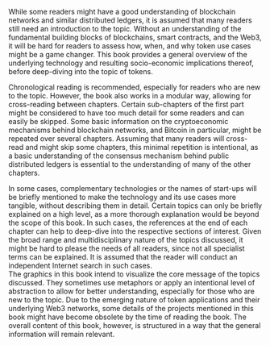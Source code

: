 While some readers might have a good understanding of blockchain networks and similar distributed ledgers, it is assumed that many readers still need an introduction to the topic. Without an understanding of the fundamental building blocks of blockchains, smart contracts, and the Web3, it will be hard for readers to assess how, when, and why token use cases might be a game changer. This book provides a general overview of the underlying technology and resulting socio-economic implications thereof, before deep-diving into the topic of tokens.

Chronological reading is recommended, especially for readers who are new to the topic. However, the book also works in a modular way, allowing for cross-reading between chapters. Certain sub-chapters of the first part might be considered to have too much detail for some readers and can easily be skipped. Some basic information on the cryptoeconomic mechanisms behind blockchain networks, and Bitcoin in particular, might be repeated over several chapters. Assuming that many readers will cross-read and might skip some chapters, this minimal repetition is intentional, as a basic understanding of the consensus mechanism behind public distributed ledgers is essential to the understanding of many of the other chapters.

In some cases, complementary technologies or the names of start-ups will be briefly mentioned to make the technology and its use cases more tangible, without describing them in detail. Certain topics can only be briefly explained on a high level, as a more thorough explanation would be beyond the scope of this book. In such cases, the references at the end of each chapter can help to deep-dive into the respective sections of interest. 
Given the broad range and multidisciplinary nature of the topics discussed, it might be hard to please the needs of all readers, since not all specialist terms can be explained. It is assumed that the reader will conduct an independent Internet search in such cases. <br>
The graphics in this book intend to visualize the core message of the topics discussed. They sometimes use metaphors or apply an intentional level of abstraction to allow for better understanding, especially for those who are new to the topic. Due to the emerging nature of token applications and their underlying Web3 networks, some details of the projects mentioned in this book might have become obsolete by the time of reading the book. The overall content of this book, however, is structured in a way that the general information will remain relevant.